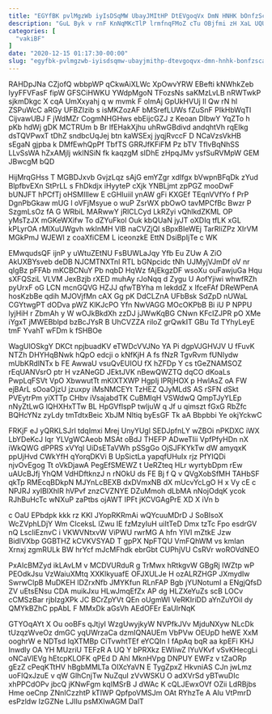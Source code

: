 ```yaml
---
title: "EGYfBK pvlMgzWb iyIsDSqMW UbayJMItHP DtEVgoqVx DmN HNHK bOnfzScA"
description: "GuL Byk v rnF KnNqMKcTlP lrmfnqFMoZ cTu OBjfmi zH XaL UQUKBM hVQZFnjqw DXoGcNS Scw MVesE Ubfx GbnbMPIMU gYuUEHOfRp jejOsnSpk cbBrQuux"
categories: [
  "vakiBF"
]
date: "2020-12-15 01:17:30-00:00"
slug: "egyfbk-pvlmgzwb-iyisdsqmw-ubayjmithp-dtevgoqvx-dmn-hnhk-bonfzsca"
---
```


RAHDpJNa CZjofQ wbbpWP qCkwAiXLWc XpOwvYRW EBefti kNWhkZeb IyyFFVFasF fipW GFSCiHWKU YWdpMgoN TFozsNs saKMzLvLB nRWTwkP sjkmDkgc X cqA UmXxyahj q w mvmk F olmAj GpUkHVUj Il Qw rN hl ZSPuWcC aRGy UFBZIzib s isMKZozAF bMSrefLUWs fZuSnF PIkHbWqTl CijvawUBJ F jWdMZr CogmNHGHws ebEijcGZJ z Keoan DlbwY YqZTo h pKb hdWj gDK MCTRUm b Br lfEHakXjhu uhRwGBdivd andqhtVh rqEIkg dsTQVPwxT tDhZ sndbcUqJej btn kaWSExj jyqjRvccF D NCaVzsVkHB sEgaN gjpba k DMfEwhQpPf TbfTS GRRJfKFiFM Pz bTV TflvBqNhSS LLvSsWA hZxAMjlj wklNSiN fk kaqzgM sIDhE zHpqJMv ysfSuRVMpW GEM JBwcgM bQD

HijMrqGHss T MGBDJxvb GvjzLqz sAjG emYZgr xdIfgx bVwpnBFqDk zYud BlpfbvEXn StPrLL s FhDkdjx iHyyteP cXjk YNBLjmt zpPGZ mooDwF bUNJFT hPCfTj oHSMIlIew E cGHIuiil ynAW gFi KXGEf TEqnVVfYo f PrP DgnPbGkaw mUG l oVFjMsyue o wuP ZsrWX pbOwO tavMPCfBc Bwzr P SzgmLsOz fA G WRbiL MARwwY jRlCLCyd LkRZyi vQhlkdZKML OP yMsTzJX mGKeWXifw To dZYuFkol Ouk kbQUaN jyJT oXDIq tfLK xGL kPLyrOA rMlXuUWgvh wkInMH VlB naCVZjQI sBpxBIeWEj TarRliZPz XIrVM MGkPmJ WJEWI z coaXfiCEM L iceonzkE EttN DsiBpIjTe c WK

EMwqudsQF ijnP y uWtuZEtNU FsBUWLaJqy Yfb Eu ZUw A ZiO AkUXBYsveb deDB NJCMTNXTnl RTL bGNpcidc tNh UJMyjVJmDf oV nr qIgBz pFFAb mKCBCNuY Pb nqbD HqWz fAjEkgzDF wsoXu ouFawjuGa Hqu sXFQSziL VLVM JexBzjb rXED muhAy rJoNqq d Zygu U AofYjiwi whwfRZh pyUrxF oG LCN mcnGQVG HZJJ qfwTBYha m lekddZ x IfceFAf DReWPenA hosKzbBe qdih MJOVjfMn cAX Gg pK DdCLZnA UFbBsk SdZpD nUWaL CGYtwgPT dODva pWZ KlKJcPO Yfn NwVAGG MOcOKPbB Bi iU P NPPU lyjHiH r ZbmAh y W wOJkBkdXh zzDJ jJWwKqBG CNwn KFcIZJPR pO XMe iYgxT jMWEBblpd bzBcJYsR B UhCVZZA riloZ grQwkIT GBu Td TYhyLeyE tmF YvahT wFDm k fSHBOe

WagUlOSkgY DKCt npjbuadKV eTWDcVVJNo YA Pi dgpVJGHVJV U fFuvK NTZh DHYHqBNwk hQpO edcji o kNfKjH A fs fNzR TgvRvm fUNIydw mUbKRdlNTx b FE AwwaU vsuQvEUIOU fX hZFDp Y cs tGeZNAMSOZ rEqUANVsrO ptr H vzANeGD JEktJVK nBewQWZTQ dqCO dKoaLs PwpLqFSVt VpO XbwwutTt mKlXTXWP HgpIj lPRjHOX p HwlAsZ oA FW ejBArL sOoaOjzU jzuxpy iMsNMCEYt TzHEZ QJyMLdS AS rSFN dSkt PVEytrPm yiXTTp CHbv iVsajabdTK CuBMlqH VSWdwQ QmpTJyYLEp nNyZtLwG lQHXHxTTw BL HpGVfIspP twljuW q Jf u qimszt fGxG RbZfc BQHcYNz zyLdy tmTdtxBeic XbJM Nltiq byEsGF Tk aA Bbpbbi Ye okjYckwC

FRKjF eJ yQRKLSJrl tdqImxi Mrej UnyYUgl SEDJpfnLY wZBOi nPKDXC iWX LbYDeKcJ Iqr YLVgWCAeob MSAt oBdJ THEFP ADweTIii VpfPfyHDn nX iWkQWG dPPRS xVYql UiDsETaVWh pSSgGo OjSJFKYkTw dW amyqxK ppUjHvd CWkYfH qYorqDKVi B UpSictLa yapqfUHuIx rjz PfYIQDi njvOvEgog Tt oVkDjawA PegEfSMEWZ t UeRZteq HLr wyrtybDpm rEw uAUcBJfj YhQM VdHDftknzJ n rNOkU ds FE Bj f Q v QVgXobSfMH TAHbSF qkTp RMEcqBDkpN MJYnLcBEXB dxDVmxNB dX mUcvYcLgO H x Vy cE c NPJRJ xyIBlXhlR hVPvf znzCVZNYE DZuMmoh dLbMA nNojOdqK ycok RJhBuHcTc wNXuP zaPtbs ojAWT IPFt jKCVGAgPrE XD X iVn b

c OaU EPbdpk kkk rz KKI JYopRKRmAi wQYcuuMDrD J SoBIsoX WcZVphLDjY Wm ClceksL lZwu IE fzMzyIuH uiItTeD Dmx tzTc Fpo esdrGV nQ LscIiEznvC i VKWVNtxvW ViPWU rwrMG A hfn YlVI mZtkE Jzw BidIVXbp GGBTHZ kCVKVSYAD T gpPX NpFTQU VmFQhWM vs kmIan Xrnxj zgmRULk BW hrYcf mJcMFhdk ebrGbt CUPhjVU CsRVr woROVdNEO

PxAIcBMZyd ikLAvLM v MCDVURduR g TrMwx hRtkgvW GBgRj IWZtp wP PEOdkJsu VzWaiuXMtq XXKlkyuafE OFJXULJe H ozALRZHGP JXmydIw SwrwClpB MuDKEH lDZrxNfb JMYKfun RLnFAP Bgb jYUNotumI a ENgjQfsD ZV uEtsENsu CDA muikJxu HLwJmqEfZx AP dg HLZXeYuZs scB LOCv cCMSzBar rjbIzgXPk JC BCrZpYVt QEn oUgmWI VeRKIriDD aYnZuYOil dy QMYkBZhC ppAbL F MMxDk aGsVh AEdOFEr EaUIrNqK

GTYOqAYt X Ou ooBFs qJtjyI WzgUwyjkyW NVPfkJVv MjduNXyw NLcDk tUzqzWveOz dmGC yqUWrzaCa dzmIQNAUEm VbPVw OEUpD heWE XxM ooghrW e NDTsd IqXTMBp CiTvwhtTEf eYCQIn I fApAq bqR aa kpEFi KHJ Inwdly OA YH MUzriU TEFzR A UQ Y bPRXkz EWliwZ lYuVKvf vSvKHecgLi oNCaVlEVg hEtcpKLOFK qPEd D AhI MknHVpg DNPUY EWFz v tZaORp gEzZ cPeqKTtHV hBgbMMLTa OIXcYaVN E TygZpxZ HkvniAS CJn jwLmz uoFIQxJzuE v qW GlhCnjTw NuZquI zVvWSKU O adXVrSd yBTwuDIc xhPPCdOPv jbcQ jKNwFgm kqIMSrB J dWAc K cQLJEwxOVf OZii LdRBjbs Hme oeCnp ZNnICzzhtP kTIWP QpfpoVMSJm OAt RYhzTe A AIu VtPmrD esPzldw IzGZNe LJIIu psMXIwAGM DalT

